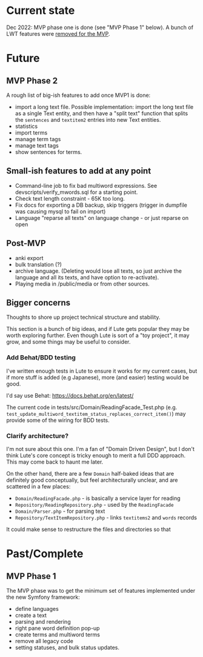 # Current state

Dec 2022: MVP phase one is done (see "MVP Phase 1" below).  A bunch of LWT features were [removed for the MVP](lwt_features_that_were_removed.md).

# Future

## MVP Phase 2

A rough list of big-ish features to add once MVP1 is done:

* import a long text file.  Possible implementation: import the long text file as a single Text entity, and then have a "split text" function that splits the `sentences` and `textitem2` entries into new Text entities.
* statistics
* import terms
* manage term tags
* manage text tags
* show sentences for terms.

## Small-ish features to add at any point

* Command-line job to fix bad multiword expressions.  See devscripts/verify_mwords.sql for a starting point.
* Check text length constraint - 65K too long.
* Fix docs for exporting a DB backup, skip triggers (trigger in dumpfile was causing mysql to fail on import)
* Language "reparse all texts" on language change - or just reparse on open

## Post-MVP

* anki export
* bulk translation (?)
* archive language.  (Deleting would lose all texts, so just archive the language and all its texts, and have option to re-activate).
* Playing media in /public/media or from other sources.

## Bigger concerns

Thoughts to shore up project technical structure and stability.

This section is a bunch of big ideas, and if Lute gets popular they may be worth exploring further.  Even though Lute is sort of a "toy project", it may grow, and some things may be useful to consider.

### Add Behat/BDD testing

I've written enough tests in Lute to ensure it works for my current cases, but if more stuff is added (e.g Japanese), more (and easier) testing would be good.

I'd say use Behat: https://docs.behat.org/en/latest/

The current code in tests/src/Domain/ReadingFacade_Test.php (e.g. `test_update_multiword_textitem_status_replaces_correct_item()`) may provide some of the wiring for BDD tests.

### Clarify architecture?

I'm not sure about this one.  I'm a fan of "Domain Driven Design", but I don't think Lute's core concept is tricky enough to merit a full DDD approach.  This may come back to haunt me later.

On the other hand, there are a few `Domain` half-baked ideas that are definitely good conceptually, but feel architecturally unclear, and are scattered in a few places:

* `Domain/ReadingFacade.php` - is basically a service layer for reading
* `Repository/ReadingRepository.php` - used by the `ReadingFacade`
* `Domain/Parser.php` - for parsing text
* `Repository/TextItemRepository.php` - links `textitems2` and `words` records

It could make sense to restructure the files and directories so that 

# Past/Complete

## MVP Phase 1

The MVP phase was to get the minimum set of features implemented under the new Symfony framework:

* define languages
* create a text
* parsing and rendering
* right pane word definition pop-up
* create terms and multiword terms
* remove all legacy code
* setting statuses, and bulk status updates.
